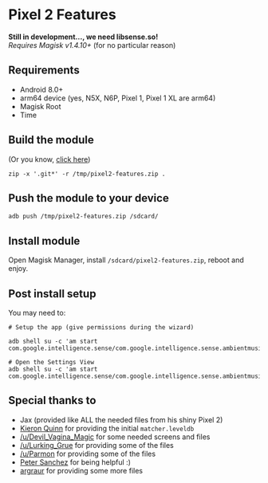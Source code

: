 # Pixel 2 Features

**Still in development..., we need libsense.so!**  
*Requires Magisk v1.4.10+* (for no particular reason)

## Requirements
- Android 8.0+
- arm64 device (yes, N5X, N6P, Pixel 1, Pixel 1 XL are arm64)
- Magisk Root
- Time

## Build the module

(Or you know, [click here](https://github.com/denysvitali/magisk-pixel2-features/archive/master.zip))

```
zip -x '.git*' -r /tmp/pixel2-features.zip .
```

## Push the module to your device
```
adb push /tmp/pixel2-features.zip /sdcard/
```

## Install module

Open Magisk Manager, install `/sdcard/pixel2-features.zip`, reboot and enjoy.

## Post install setup

You may need to:  
```
# Setup the app (give permissions during the wizard)

adb shell su -c 'am start com.google.intelligence.sense/com.google.intelligence.sense.ambientmusic.AmbientMusicSetupWizardActivity'

# Open the Settings View
adb shell su -c 'am start com.google.intelligence.sense/com.google.intelligence.sense.ambientmusic.AmbientMusicSettingsActivity'
```


## Special thanks to
- Jax (provided like ALL the needed files from his shiny Pixel 2)
- [Kieron Quinn](https://twitter.com/Quinny898) for providing the initial `matcher.leveldb`
- [/u/Devil_Vagina_Magic](https://www.reddit.com/user/Devil_Vagina_Magic) for some needed screens and files
- [/u/Lurking_Grue](https://www.reddit.com/user/Lurking_Grue) for providing some of the files
- [/u/Parmon](https://www.reddit.com/user/Parmon) for providing some of the files
- [Peter Sanchez](https://twitter.com/PeterSanchez) for being helpful :)
- [argraur](https://github.com/argraur) for providing some more files